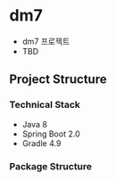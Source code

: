 # dm7
* dm7 프로젝트
* TBD

## Project Structure

### Technical Stack
* Java 8
* Spring Boot 2.0
* Gradle 4.9

### Package Structure